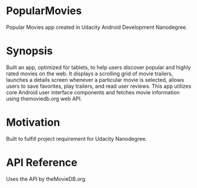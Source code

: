# PopularMovies
Popular Movies app created in Udacity Android Development Nanodegree.

# Synopsis
Built an app, optimized for tablets, to help users discover popular and highly rated movies on the web. It displays a 
scrolling grid of movie trailers, launches a details screen whenever a particular movie is selected, allows users to 
save favorites, play trailers, and read user reviews. This app utilizes core Android user interface components and 
fetches movie information using themoviedb.org web API.

# Motivation
Built to fulfill project requirement for Udacity Nanodegree.

# API Reference
Uses the API by theMovieDB.org

